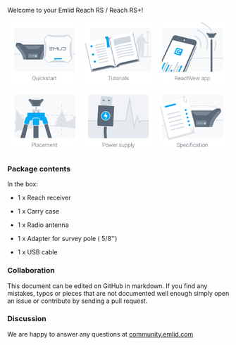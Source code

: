Welcome to your Emlid Reach RS / Reach RS+!

<style type="text/css">
	.my-table * {
		border-color: transparent;
	}
</style>

<table class="my-table">
  <tr>
    <td><div style="text-align: center;"><a href="../quickstart/"><img src="img/reachrs/quickstart.png" style="width: 200px;"></a></div></td>
    <td><div style="text-align: center;"><a href="../common/tutorials/intro/"><img src="img/reachrs/tutorials.png" style="width: 200px;"></a></div></td>
    <td><div style="text-align: center;"><a href="../common/reachview/"><img src="img/reachrs/reachview.png" style="width: 200px;"></a></div></td>
  </tr>
  <tr>
    <td><div style="text-align: center;"><a href="../placement/"><img src="img/reachrs/placement.png" style="width: 200px;"></a></div></td>
    <td><div style="text-align: center;"><a href="../power-supply/"><img src="img/reachrs/power-supply.png" style="width: 200px;"></a></div></td>
    <td><div style="text-align: center;"><a href="../specs/"><img src="img/reachrs/specs.png" style="width: 200px;"></a></div></td>
  </tr>
</table>


### Package contents

In the box:

* 1 x Reach receiver

* 1 x Carry case

* 1 x Radio antenna

* 1 x Adapter for survey pole ( 5/8'')

* 1 x USB cable

### Collaboration

This document can be edited on GitHub in markdown. If you find any mistakes, typos or  pieces that are not documented well enough simply open an issue or contribute by sending a pull request.

### Discussion

We are happy to answer any questions at [community.emlid.com](http://community.emlid.com)
